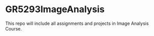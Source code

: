 # GR5293ImageAnalysis
This repo will include all assignments and projects in Image Analysis Course.
